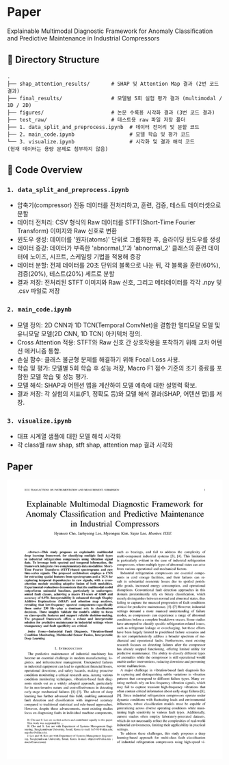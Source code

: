 # Paper
Explainable Multimodal Diagnostic Framework for Anomaly Classification and Predictive Maintenance in Industrial Compressors

## 📁 Directory Structure

```
.
├── shap_attention_results/       # SHAP 및 Attention Map 결과 (2번 코드 결과)
├── final_results/                # 모델별 5회 실험 평가 결과 (multimodal / 1D / 2D)
├── figures/                      # 논문 수록용 시각화 결과 (3번 코드 결과)
├── test_raw/                     # 테스트용 raw 파일 저장 폴더
├── 1. data_split_and_preprocess.ipynb  # 데이터 전처리 및 분할 코드
├── 2. main_code.ipynb                  # 모델 학습 및 평가 코드
└── 3. visualize.ipynb                  # 시각화 및 결과 해석 코드
(현재 데이터는 용량 문제로 첨부하지 않음)
```

## 📄 Code Overview

### `1. data_split_and_preprocess.ipynb`
- 압축기(compressor) 진동 데이터를 전처리하고, 훈련, 검증, 테스트 데이터셋으로 분할
- 데이터 전처리: CSV 형식의 Raw 데이터를 STFT(Short-Time Fourier Transform) 이미지와 Raw 신호로 변환
- 윈도우 생성: 데이터를 '원자(atoms)' 단위로 그룹화한 후, 슬라이딩 윈도우를 생성
- 데이터 증강: 데이터가 부족한 'abnormal_1'과 'abnormal_2' 클래스의 훈련 데이터에 노이즈, 시프트, 스케일링 기법을 적용해 증강
- 데이터 분할: 전체 데이터를 20초 단위의 블록으로 나눈 뒤, 각 블록을 훈련(60%), 검증(20%), 테스트(20%) 세트로 분할
- 결과 저장: 전처리된 STFT 이미지와 Raw 신호, 그리고 메타데이터를 각각 .npy 및 .csv 파일로 저장

### `2. main_code.ipynb`
- 모델 정의: 2D CNN과 1D TCN(Temporal ConvNet)을 결합한 멀티모달 모델 및 유니모달 모델(2D CNN, 1D TCN) 아키텍처 정의.
- Cross Attention 적용: STFT와 Raw 신호 간 상호작용을 포착하기 위해 교차 어텐션 메커니즘 통합.
- 손실 함수: 클래스 불균형 문제를 해결하기 위해 Focal Loss 사용.
- 학습 및 평가:  모델별 5회 학습 후 성능 저장, Macro F1 점수 기준의 조기 종료를 포함한 모델 학습 및 성능 평가.
- 모델 해석: SHAP과 어텐션 맵을 계산하여 모델 예측에 대한 설명력 확보.
- 결과 저장: 각 실험의 지표(F1, 정확도 등)와 모델 해석 결과(SHAP, 어텐션 맵)를 저장.

### `3. visualize.ipynb`
- 대표 시계열 샘플에 대한 모델 해석 시각화
- 각 class별 raw shap, stft shap, attention map 결과 시각화


## Paper
![논문 이미지](Paper.png)
